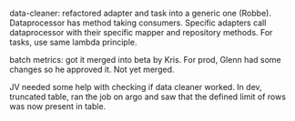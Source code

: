 data-cleaner: refactored adapter and task into a generic one (Robbe). Dataprocessor has method taking consumers. Specific adapters call dataprocessor with their specific mapper and repository methods. For tasks, use same lambda principle.

batch metrics: got it merged into beta by Kris. For prod, Glenn had some changes so he approved it. Not yet merged.

JV needed some help with checking if data cleaner worked. In dev, truncated table, ran the job on argo and saw that the defined limit of rows was now present in table.